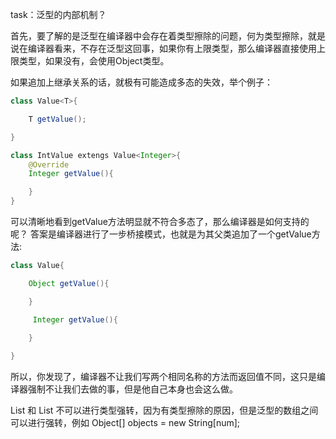 task：泛型的内部机制？

首先，要了解的是泛型在编译器中会存在着类型擦除的问题，何为类型擦除，就是说在编译器看来，不存在泛型这回事，如果你有上限类型，那么编译器直接使用上限类型，如果没有，会使用Object类型。

如果追加上继承关系的话，就极有可能造成多态的失效，举个例子：

```java
class Value<T>{

    T getValue();

}

class IntValue extengs Value<Integer>{
    @Override
    Integer getValue(){

    }
}
```
可以清晰地看到getValue方法明显就不符合多态了，那么编译器是如何支持的呢？
答案是编译器进行了一步桥接模式，也就是为其父类追加了一个getValue方法:

```java
class Value{

    Object getValue(){

    }

     Integer getValue(){

    }
   
}
```

所以，你发现了，编译器不让我们写两个相同名称的方法而返回值不同，这只是编译器强制不让我们去做的事，但是他自己本身也会这么做。 

List<String> 和 List<Object> 不可以进行类型强转，因为有类型擦除的原因，但是泛型的数组之间可以进行强转，例如 Object[] objects = new String[num];